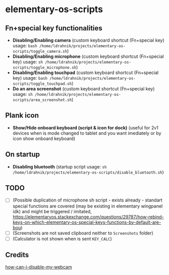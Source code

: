# elementary-os-scripts

## Fn+special key functionalities

- **Disabling/Enabling camera** (custom keyboard shortcut (Fn+special key) usage: `bash /home/ldrahnik/projects/elementary-os-scripts/toggle_camera.sh`)
- **Disabling/Enabling microphone** (custom keyboard shortcut (Fn+special key) usage: `sh /home/ldrahnik/projects/elementary-os-scripts/toggle_microphone.sh`)
- **Disabling/Enabling touchpad** (custom keyboard shortcut (Fn+special key) usage: `bash /home/ldrahnik/projects/elementary-os-scripts/toggle_touchpad.sh`)
- **Do an area screenshot** (custom keyboard shortcut (Fn+special key) usage: `sh /home/ldrahnik/projects/elementary-os-scripts/area_screenshot.sh`)

## Plank icon

- **Show/Hide onboard keyboard (script & icon for dock)** (useful for 2v1 devices when is mode changed to tablet and you want imediately or by icon show onboard keyboard)

## On startup

- **Disabling bluetooth** (startup script usage: `sh /home/ldrahnik/projects/elementary-os-scripts/disable_bluetooth.sh`)

## TODO

- [ ] (Possible duplication of microphone sh script - exists already - standart special functions are covered (may be existing in elementary wingpanel idk) and might be triggered / imitated, https://elementaryos.stackexchange.com/questions/29787/how-rebind-keys-on-which-elementary-os-special-keys-functions-by-default-are-bou)
- [ ] (Screenshots are not saved clipboard neither to `Screenshots` folder)
- [ ] (Calculator is not shown when is sent `KEY_CALC`)

## Credits

[how-can-i-disable-my-webcam](https://askubuntu.com/questions/166809/how-can-i-disable-my-webcam)
